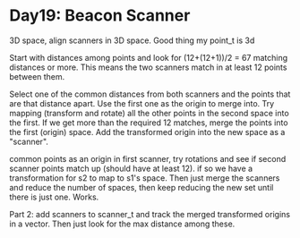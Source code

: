 # Day19: Beacon Scanner

3D space, align scanners in 3D space. Good thing my point_t is 3d

Start with distances among points and look for (12+(12+1))/2 = 67 matching distances or more. This means the two scanners match in at least 12 points between them.

Select one of the common distances from both scanners and the points that are that distance apart. Use the first one as the origin to merge into. Try mapping (transform and rotate) all the other points in the second space into the first. If we get more than the required 12 matches, merge the points into the first (origin) space. Add the transformed origin into the new space as a "scanner".

common points as an origin in first scanner, try rotations and see if second scanner points match up (should have at least 12). if so we have a transformation for s2 to map to s1's space. Then just merge the scanners and reduce the number of spaces, then keep reducing the new set until there is just one. Works.

Part 2: add scanners to scanner_t and track the merged transformed origins in a vector. Then just look for the max distance among these.

